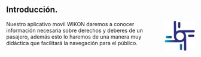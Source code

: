 <h2> <strong>Introducción. </strong></h2>
<img src="./img/IsotipoBlue_1.png" align="right" width="80" />
<p> 
Nuestro aplicativo movil WIKON daremos a conocer información necesaria sobre derechos y deberes de un pasajero, además esto lo haremos de una manera muy didáctica que facilitará la navegación para el público.
</p>

